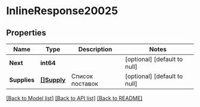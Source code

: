 # InlineResponse20025

## Properties
Name | Type | Description | Notes
------------ | ------------- | ------------- | -------------
**Next** | **int64** |  | [optional] [default to null]
**Supplies** | [**[]Supply**](Supply.md) | Список поставок | [optional] [default to null]

[[Back to Model list]](../README.md#documentation-for-models) [[Back to API list]](../README.md#documentation-for-api-endpoints) [[Back to README]](../README.md)

